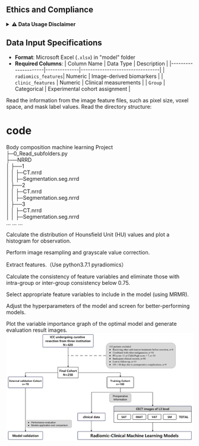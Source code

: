 ## Ethics and Compliance
<details>
<summary><strong>⚠️ Data Usage Disclaimer</strong></summary>

> **Data Declaration**  
> This code repository contains no real patient data. Actual data must be obtained by users independently and used in compliance with applicable local ethical regulations including but not limited to HIPAA, GDPR, and institutional IRB requirements.
</details>

## Data Input Specifications
- **Format**: Microsoft Excel (`.xlsx`) in "model" folder
- **Required Columns**:
  | Column Name         | Data Type    | Description                     |
  |---------------------|--------------|---------------------------------|
  | `radiomics_features`| Numeric      | Image-derived biomarkers        |
  | `clinic_features`   | Numeric      | Clinical measurements           |
  | `Group`             | Categorical  | Experimental cohort assignment  |


Read the information from the image feature files, such as pixel size, voxel space, and mask label values.
Read the directory structure:

# code
Body composition machine learning
Project  
├─0_Read_subfolders.py  
├──NRRD  
    │    ├──1  
    │    │    ├─CT.nrrd  
    │    │    ├─Segmentation.seg.nrrd  
    │    ├──2  
    │    │    ├─CT.nrrd  
    │    │    ├─Segmentation.seg.nrrd  
    │    ├──3  
    │    │    ├─CT.nrrd  
    │    │    ├─Segmentation.seg.nrrd  
...
...
...

Calculate the distribution of Hounsfield Unit (HU) values and plot a histogram for observation.

Perform image resampling and grayscale value correction.

Extract features.（Use python3.7.1 pyradiomics）

Calculate the consistency of feature variables and eliminate those with intra-group or inter-group consistency below 0.75.

Select appropriate feature variables to include in the model (using MRMR).

Adjust the hyperparameters of the model and screen for better-performing models.

Plot the variable importance graph of the optimal model and generate evaluation result images.
![FlowChart](./images/liuchengtu.png)
